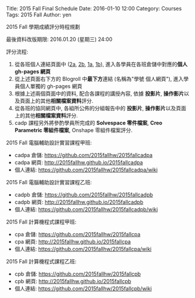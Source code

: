 Title: 2015 Fall Final Schedule
Date: 2016-01-10 12:00
Category: Courses
Tags: 2015 Fall
Author: yen

2015 Fall 學期成績評分時程規劃

最後資料改版期限: 2016.01.20 (星期三) 24:00

評分流程:

1. 從各班個人連結頁面中 (<a href="https://github.com/2015fallhw/2015fallcadpa/wiki">2a</a>, <a href="https://github.com/2015fallhw/2015fallcadpb/wiki">2b</a>, <a href="https://github.com/2015fallhw/2015fallcpa/wiki">1a</a>, <a href="https://github.com/2015fallhw/2015fallcpa/wiki">1b</a>), 進入各學員在各班倉儲中對應的**個人 gh-pages 網頁**
2. 從上述頁面右下方的 Blogroll 中**最下方**連結 (名稱為"學號 個人網頁"), 進入學員個人單獨的 gh-pages 網頁
3. 根據上述兩個頁面中的資料, 配合各課程的講授內容, 依據 **投影片**, **操作影片**以及頁面上的其他**相關檔案資料**評分.
4. 從各班的協同網頁中, 各組所公佈的分組報告中的 **投影片**, **操作影片**以及頁面上的其他**相關檔案資料**評分.
5. cadp 課程另外將參酌學員所完成的 **Solvespace 零件檔案**, **Creo Parametric 零組件檔案**, Onshape 零組件檔案評分.

<!-- PELICAN_END_SUMMARY -->

2015 Fall 電腦輔助設計實習課程甲班:

* cadpa 倉儲: <https://github.com/2015fallhw/2015fallcadpa>
* cadpa 網頁: <http://2015fallhw.github.io/2015fallcadpa>
* 個人連結: <https://github.com/2015fallhw/2015fallcadpa/wiki>

2015 Fall 電腦輔助設計實習課程乙班:

* cadpb 倉儲: <https://github.com/2015fallhw/2015fallcadpb>
* cadpb 網頁: <http://2015fallhw.github.io/2015fallcadpb>
* 個人連結: <https://github.com/2015fallhw/2015fallcadpb/wiki>

2015 Fall 計算機程式課程甲班:

* cpa 倉儲: <https://github.com/2015fallhw/2015fallcpa>
* cpa 網頁: <http://2015fallhw.github.io/2015fallcpa>
* 個人連結: <https://github.com/2015fallhw/2015fallcpa/wiki>

2015 Fall 計算機程式課程乙班:

* cpb 倉儲: <https://github.com/2015fallhw/2015fallcpb>
* cpb 網頁: <http://2015fallhw.github.io/2015fallcpb>
* 個人連結: <https://github.com/2015fallhw/2015fallcpb/wiki>